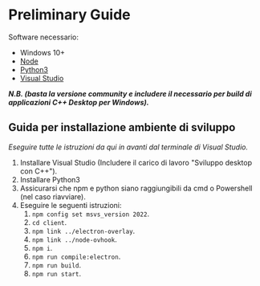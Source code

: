 # Preliminary Guide

Software necessario:
* Windows 10+
* [Node](https://nodejs.org/dist/v17.7.2/node-v17.7.2-x64.msi "Node.js")
* [Python3](https://www.python.org/downloads/release/python-3103/ "Python 3")
* [Visual Studio](https://visualstudio.microsoft.com/it/ "Visual Studio Community")

***N.B. (basta la versione community e includere il necessario per build di applicazioni C++ Desktop per Windows).***

## Guida per installazione ambiente di sviluppo

*Eseguire tutte le istruzioni da qui in avanti dal terminale di Visual Studio.*

1. Installare Visual Studio (Includere il carico di lavoro "Sviluppo desktop con C++").
2. Installare Python3
3. Assicurarsi che npm e python siano raggiungibili da cmd o Powershell (nel caso riavviare).
4. Eseguire le seguenti istruzioni:
    1. `npm config set msvs_version 2022`.
    2. `cd client`.
    3. `npm link ../electron-overlay`.
    4. `npm link ../node-ovhook`.
    5. `npm i`.
    6. `npm run compile:electron`.
    7. `npm run build`.
    8. `npm run start`.
